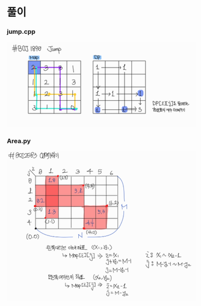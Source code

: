 # 풀이
### jump.cpp
![](https://github.com/Hyunjoon83/Algorithm_Study/blob/main/4%EC%A3%BC%EC%B0%A8%20%EC%8A%A4%ED%84%B0%EB%94%94/BOJ_1890%20(jump.cpp)%20%ED%92%80%EC%9D%B4.jpg)
### Area.py
![](https://github.com/Hyunjoon83/Algorithm_Study/blob/main/4%EC%A3%BC%EC%B0%A8%20%EC%8A%A4%ED%84%B0%EB%94%94/BOJ_1583%20(Area.py)%20%ED%92%80%EC%9D%B4.jpg)

